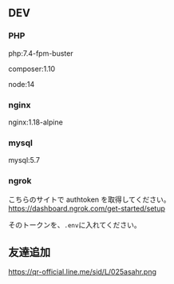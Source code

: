 ## DEV

### PHP

php:7.4-fpm-buster

composer:1.10

node:14

### nginx

nginx:1.18-alpine

### mysql

mysql:5.7

### ngrok

こちらのサイトで authtoken を取得してください。
https://dashboard.ngrok.com/get-started/setup

そのトークンを、`.env`に入れてください。

## 友達追加

https://qr-official.line.me/sid/L/025asahr.png
